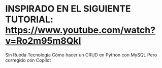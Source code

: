 # INSPIRADO EN EL SIGUIENTE TUTORIAL: https://www.youtube.com/watch?v=Ro2m95m8QkI
Sin Rueda Tecnología
Cómo hacer un CRUD en Python con MySQL
Pero corregido con Copilot
